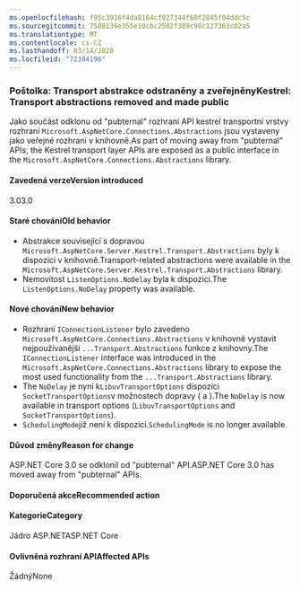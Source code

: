 ```yaml
---
ms.openlocfilehash: f95c3916f4da8164cf927344f60f2845f04ddc5c
ms.sourcegitcommit: 7588136e355e10cbc2582f389c90c127363c02a5
ms.translationtype: MT
ms.contentlocale: cs-CZ
ms.lasthandoff: 03/14/2020
ms.locfileid: "72394196"
---
```

### <a name="kestrel-transport-abstractions-removed-and-made-public"></a><span data-ttu-id="f5570-101">Poštolka: Transport abstrakce odstraněny a zveřejněny</span><span class="sxs-lookup"><span data-stu-id="f5570-101">Kestrel: Transport abstractions removed and made public</span></span>

<span data-ttu-id="f5570-102">Jako součást odklonu od "pubternal" rozhraní API kestrel transportní vrstvy rozhraní `Microsoft.AspNetCore.Connections.Abstractions` jsou vystaveny jako veřejné rozhraní v knihovně.</span><span class="sxs-lookup"><span data-stu-id="f5570-102">As part of moving away from "pubternal" APIs, the Kestrel transport layer APIs are exposed as a public interface in the `Microsoft.AspNetCore.Connections.Abstractions` library.</span></span>

#### <a name="version-introduced"></a><span data-ttu-id="f5570-103">Zavedená verze</span><span class="sxs-lookup"><span data-stu-id="f5570-103">Version introduced</span></span>

<span data-ttu-id="f5570-104">3.0</span><span class="sxs-lookup"><span data-stu-id="f5570-104">3.0</span></span>

#### <a name="old-behavior"></a><span data-ttu-id="f5570-105">Staré chování</span><span class="sxs-lookup"><span data-stu-id="f5570-105">Old behavior</span></span>

- <span data-ttu-id="f5570-106">Abstrakce související s dopravou `Microsoft.AspNetCore.Server.Kestrel.Transport.Abstractions` byly k dispozici v knihovně.</span><span class="sxs-lookup"><span data-stu-id="f5570-106">Transport-related abstractions were available in the `Microsoft.AspNetCore.Server.Kestrel.Transport.Abstractions` library.</span></span>
- <span data-ttu-id="f5570-107">Nemovitost `ListenOptions.NoDelay` byla k dispozici.</span><span class="sxs-lookup"><span data-stu-id="f5570-107">The `ListenOptions.NoDelay` property was available.</span></span>

#### <a name="new-behavior"></a><span data-ttu-id="f5570-108">Nové chování</span><span class="sxs-lookup"><span data-stu-id="f5570-108">New behavior</span></span>

- <span data-ttu-id="f5570-109">Rozhraní `IConnectionListener` bylo zavedeno `Microsoft.AspNetCore.Connections.Abstractions` v knihovně vystavit nejpoužívanější `...Transport.Abstractions` funkce z knihovny.</span><span class="sxs-lookup"><span data-stu-id="f5570-109">The `IConnectionListener` interface was introduced in the `Microsoft.AspNetCore.Connections.Abstractions` library to expose the most used functionality from the `...Transport.Abstractions` library.</span></span>
- <span data-ttu-id="f5570-110">The `NoDelay` je nyní k`LibuvTransportOptions` dispozici `SocketTransportOptions`v možnostech dopravy ( a ).</span><span class="sxs-lookup"><span data-stu-id="f5570-110">The `NoDelay` is now available in transport options (`LibuvTransportOptions` and `SocketTransportOptions`).</span></span>
- <span data-ttu-id="f5570-111">`SchedulingMode`již není k dispozici.</span><span class="sxs-lookup"><span data-stu-id="f5570-111">`SchedulingMode` is no longer available.</span></span>

#### <a name="reason-for-change"></a><span data-ttu-id="f5570-112">Důvod změny</span><span class="sxs-lookup"><span data-stu-id="f5570-112">Reason for change</span></span>

<span data-ttu-id="f5570-113">ASP.NET Core 3.0 se odklonil od "pubternal" API.</span><span class="sxs-lookup"><span data-stu-id="f5570-113">ASP.NET Core 3.0 has moved away from "pubternal" APIs.</span></span>

#### <a name="recommended-action"></a><span data-ttu-id="f5570-114">Doporučená akce</span><span class="sxs-lookup"><span data-stu-id="f5570-114">Recommended action</span></span>

#### <a name="category"></a><span data-ttu-id="f5570-115">Kategorie</span><span class="sxs-lookup"><span data-stu-id="f5570-115">Category</span></span>

<span data-ttu-id="f5570-116">Jádro ASP.NET</span><span class="sxs-lookup"><span data-stu-id="f5570-116">ASP.NET Core</span></span>

#### <a name="affected-apis"></a><span data-ttu-id="f5570-117">Ovlivněná rozhraní API</span><span class="sxs-lookup"><span data-stu-id="f5570-117">Affected APIs</span></span>

<span data-ttu-id="f5570-118">Žádný</span><span class="sxs-lookup"><span data-stu-id="f5570-118">None</span></span>

<!-- 

### Affected APIs

Not detectable via API analysis

-->
